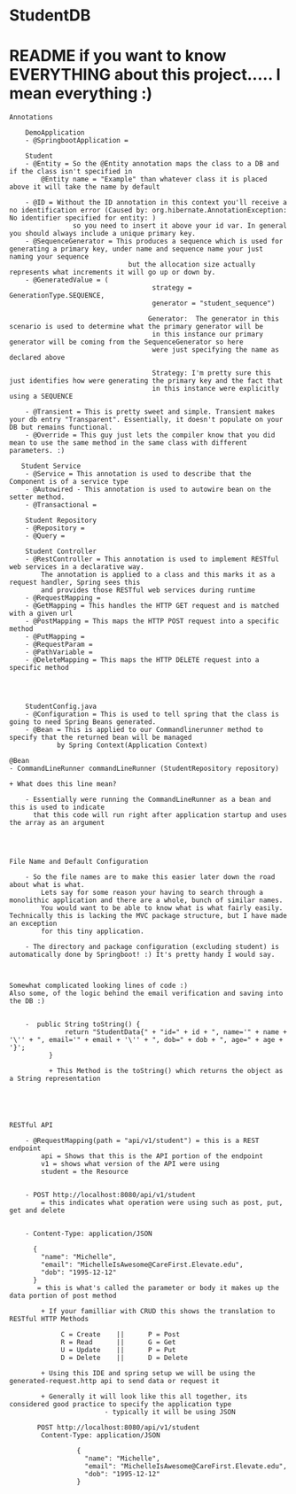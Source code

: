 # StudentDB 
# README if you want to know EVERYTHING about this project..... I mean everything :)


    Annotations

        DemoApplication
	    - @SpringbootApplication =

	    Student
	    - @Entity = So the @Entity annotation maps the class to a DB and if the class isn't specified in
	        @Entity name = "Example" than whatever class it is placed above it will take the name by default

	    - @ID = Without the ID annotation in this context you'll receive a no identification error (Caused by: org.hibernate.AnnotationException: No identifier specified for entity: )
	                so you need to insert it above your id var. In general you should always include a unique primary key.
	    - @SequenceGenerator = This produces a sequence which is used for generating a primary key, under name and sequence name your just naming your sequence
	                              but the allocation size actually represents what increments it will go up or down by.
	    - @GeneratedValue = (
                                        strategy = GenerationType.SEQUENCE,
                                        generator = "student_sequence")

                                       Generator:  The generator in this scenario is used to determine what the primary generator will be
                                        in this instance our primary generator will be coming from the SequenceGenerator so here
                                        were just specifying the name as declared above

                                        Strategy: I'm pretty sure this just identifies how were generating the primary key and the fact that
                                        in this instance were explicitly using a SEQUENCE

	    - @Transient = This is pretty sweet and simple. Transient makes your db entry "Transparent". Essentially, it doesn't populate on your DB but remains functional.
	    - @Override = This guy just lets the compiler know that you did mean to use the same method in the same class with different parameters. :)

	   Student Service
	    - @Service = This annotation is used to describe that the Component is of a service type
	    - @Autowired - This annotation is used to autowire bean on the setter method. 
	    - @Transactional =

	    Student Repository
	    - @Repository =
	    - @Query =

	    Student Controller
	    - @RestController = This annotation is used to implement RESTful web services in a declarative way. 
			The annotation is applied to a class and this marks it as a request handler, Spring sees this 
			and provides those RESTful web services during runtime 
	    - @RequestMapping =
	    - @GetMapping = This handles the HTTP GET request and is matched with a given url
 	    - @PostMapping = This maps the HTTP POST request into a specific method 
	    - @PutMapping =
	    - @RequestParam =
	    - @PathVariable =
	    - @DeleteMapping = This maps the HTTP DELETE request into a specific method




	    StudentConfig.java  
 		- @Configuration = This is used to tell spring that the class is going to need Spring Beans generated. 
 		- @Bean = This is applied to our Commandlinerunner method to specify that the returned bean will be managed
		 		by Spring Context(Application Context)

	@Bean
    - CommandLineRunner commandLineRunner (StudentRepository repository)

	+ What does this line mean?

		- Essentially were running the CommandLineRunner as a bean and this is used to indicate
		  that this code will run right after application startup and uses the array as an argument




	File Name and Default Configuration

	    - So the file names are to make this easier later down the road about what is what.
	        Lets say for some reason your having to search through a monolithic application and there are a whole, bunch of similar names.
	        You would want to be able to know what is what fairly easily. Technically this is lacking the MVC package structure, but I have made an exception
	        for this tiny application.

	    - The directory and package configuration (excluding student) is automatically done by Springboot! :) It's pretty handy I would say.



    Somewhat complicated looking lines of code :)
    Also some, of the logic behind the email verification and saving into the DB :)


        -  public String toString() {
                  return "StudentData{" + "id=" + id + ", name='" + name + '\'' + ", email='" + email + '\'' + ", dob=" + dob + ", age=" + age + '}';
              }

              + This Method is the toString() which returns the object as a String representation





    RESTful API

        - @RequestMapping(path = "api/v1/student") = this is a REST endpoint
            api = Shows that this is the API portion of the endpoint
            v1 = shows what version of the API were using
            student = the Resource


        - POST http://localhost:8080/api/v1/student
            = this indicates what operation were using such as post, put, get and delete


        - Content-Type: application/JSON

          {
            "name": "Michelle",
            "email": "MichelleIsAwesome@CareFirst.Elevate.edu",
            "dob": "1995-12-12"
          }
           = this is what's called the parameter or body it makes up the data portion of post method

            + If your familliar with CRUD this shows the translation to RESTful HTTP Methods

                 C = Create    ||      P = Post
                 R = Read      ||      G = Get
                 U = Update    ||      P = Put
                 D = Delete    ||      D = Delete

            + Using this IDE and spring setup we will be using the generated-request.http api to send data or request it

            + Generally it will look like this all together, its considered good practice to specify the application type
                            - typically it will be using JSON

           POST http://localhost:8080/api/v1/student
            Content-Type: application/JSON

                     {
                       "name": "Michelle",
                       "email": "MichelleIsAwesome@CareFirst.Elevate.edu",
                       "dob": "1995-12-12"
                     }